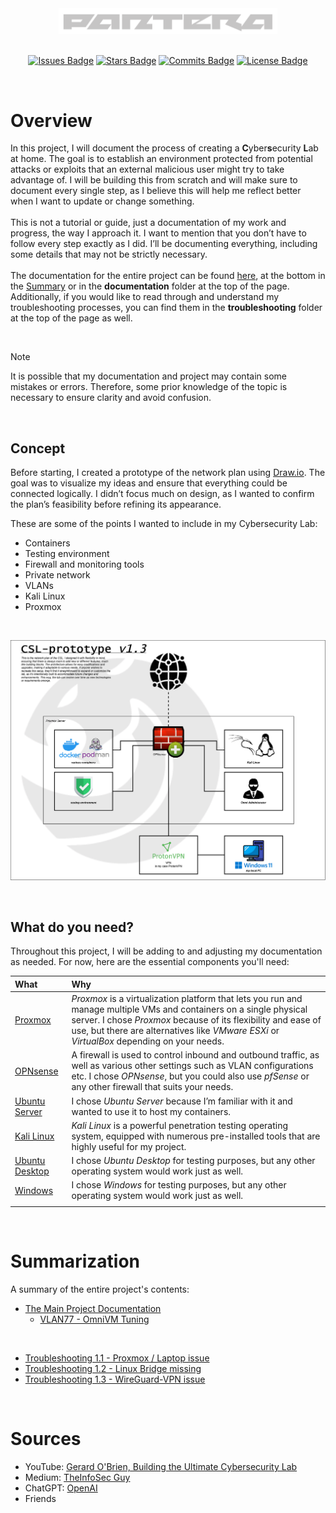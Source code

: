 <div align="center">
  <div style="text-align: center;">
    <picture>
      <source media="(prefers-color-scheme: dark)" srcset="assets/images/stock/pantera-1.4.png">
      <source media="(prefers-color-scheme: light)" srcset="assets/images/stock/pantera-1.3.png">
      <img src="assets/images/stock/pantera-1.4.png" alt="Logo of Pantera" width="350px">
    </picture>
  </div>

  <br>

  [![Issues Badge](https://img.shields.io/badge/ISSUES-0-Test?style=for-the-badge&logo=https%3A%2F%2Ficons8.com%2Ficon%2F83178%2Fimage-file&labelColor=%23333333&color=%23ba181b)](https://github.com/callme-pantera/CSL-prototype/issues)
  [![Stars Badge](https://img.shields.io/badge/STARS-1-Test?style=for-the-badge&logo=https%3A%2F%2Ficons8.com%2Ficon%2F83178%2Fimage-file&labelColor=%23333333&color=%23f6aa1c)](https://github.com/callme-pantera/CSL-prototype/stargazers)
  [![Commits Badge](https://img.shields.io/github/commit-activity/m/callme-pantera/CSL-prototype?style=for-the-badge&label=COMMITS&logo=https%3A%2F%2Ficons8.com%2Ficon%2F83178%2Fimage-file&labelColor=%23333333&color=%237678ED)](https://github.com/callme-pantera/CSL-prototype/commits/main/)
  [![License Badge](https://img.shields.io/badge/LICENSE-CC-Test?style=for-the-badge&logo=https%3A%2F%2Ficons8.com%2Ficon%2F83178%2Fimage-file&labelColor=%23333333&color=%234361ee)](LICENSE)
</div>

<br>

# Overview
In this project, I will document the process of creating a **C**yber**s**ecurity **L**ab at home. The goal is to establish an environment protected from potential attacks or exploits that an external malicious user might try to take advantage of. I will be building this from scratch and will make sure to document every single step, as I believe this will help me reflect better when I want to update or change something. 
<br><br>
This is not a tutorial or guide, just a documentation of my work and progress, the way I approach it.
I want to mention that you don’t have to follow every step exactly as I did. I’ll be documenting everything, including some details that may not be strictly necessary.
<br><br>
The documentation for the entire project can be found [here](/documentation/README.md), at the bottom in the [Summary](#summarization) or in the **documentation** folder at the top of the page. Additionally, if you would like to read through and understand my troubleshooting processes, you can find them in the **troubleshooting** folder at the top of the page as well.


<br>

> [!NOTE]
> It is possible that my documentation and project may contain some mistakes or errors. Therefore, some prior knowledge of the topic is necessary to ensure clarity and avoid confusion.

<br>

## Concept
Before starting, I created a prototype of the network plan using [Draw.io](https://app.diagrams.net/). The goal was to visualize my ideas and ensure that everything could be connected logically. I didn’t focus much on design, as I wanted to confirm the plan’s feasibility before refining its appearance.

These are some of the points I wanted to include in my Cybersecurity Lab:

- Containers  
- Testing environment  
- Firewall and monitoring tools  
- Private network
- VLANs  
- Kali Linux
- Proxmox

<br>

![network plan CSL](/assets/images/CSL-network-plan-v1.3.png)

<br>

## What do you need?
Throughout this project, I will be adding to and adjusting my documentation as needed. For now, here are the essential components you'll need:<br>

| **What**                                                              | **Why**                                                               |
|:----------------------------------------------------------------------|:----------------------------------------------------------------------|
|[Proxmox](https://www.proxmox.com/en/)                                 |*Proxmox* is a virtualization platform that lets you run and manage multiple VMs and containers on a single physical server. I chose *Proxmox* because of its flexibility and ease of use, but there are alternatives like *VMware ESXi* or *VirtualBox* depending on your needs.|
|[OPNsense](https://opnsense.org/download/)                             |A firewall is used to control inbound and outbound traffic, as well as various other settings such as VLAN configurations etc. I chose *OPNsense*, but you could also use *pfSense* or any other firewall that suits your needs.|
|[Ubuntu Server](https://ubuntu.com/download/server)                    |I chose *Ubuntu Server* because I’m familiar with it and wanted to use it to host my containers.|
|[Kali Linux](https://www.kali.org/get-kali/#kali-platforms)            |*Kali Linux* is a powerful penetration testing operating system, equipped with numerous pre-installed tools that are highly useful for my project.|
|[Ubuntu Desktop](https://ubuntu.com/download/desktop)                  |I chose *Ubuntu Desktop* for testing purposes, but any other operating system would work just as well.|
|[Windows](https://www.microsoft.com/en-us/software-download/windows11) |I chose *Windows* for testing purposes, but any other operating system would work just as well.|
|||

<br>

# Summarization
A summary of the entire project's contents:

- [The Main Project Documentation](documentation/README.md)
  - [VLAN77 - OmniVM Tuning](documentation/77-KL-OmniVM-tuning.md)

<br>

- [Troubleshooting 1.1 - Proxmox / Laptop issue](troubleshooting/TS-proxmox-laptop-issue.md)
- [Troubleshooting 1.2 - Linux Bridge missing](troubleshooting/TS-vmbr2-missing.md)
- [Troubleshooting 1.3 - WireGuard-VPN issue](troubleshooting/TS-WireGuard-VPN-for-VM.md)



<br>


# Sources

- YouTube:  [Gerard O'Brien, Building the Ultimate Cybersecurity Lab](https://www.youtube.com/watch?v=XIvn0ZDSmKA&list=PL3ljjyal211AbTqlxSo6CGBiVqsXw8wrp&index=22)
- Medium:   [TheInfoSec Guy](https://medium.com/@jibingeorge.mg/cybersecurity-research-lab-setup-5beb54d8dd59)
- ChatGPT:  [OpenAI](https://chatgpt.com/)
- Friends

